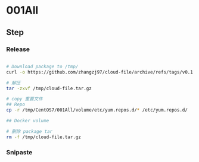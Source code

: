 # 001All

## Step

### Release

```bash

# Download package to /tmp/
curl -o https://github.com/zhangzj97/cloud-file/archive/refs/tags/v0.1.0.tar.gz /tmp/cloud-file.tar.gz

# 解压
tar -zxvf /tmp/cloud-file.tar.gz

# copy 重要文件
## Repo
cp -r /tmp/CentOS7/001All/volume/etc/yum.repos.d/* /etc/yum.repos.d/

## Docker volume

# 删除 package tar
rm -f /tmp/cloud-file.tar.gz

```

### Snipaste

```bash

```
